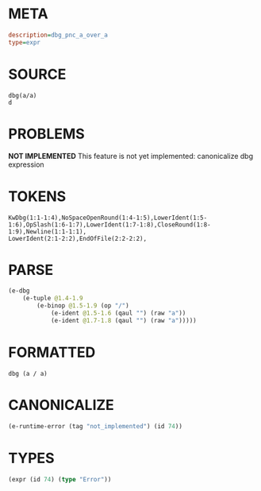 # META
~~~ini
description=dbg_pnc_a_over_a
type=expr
~~~
# SOURCE
~~~roc
dbg(a/a)
d
~~~
# PROBLEMS
**NOT IMPLEMENTED**
This feature is not yet implemented: canonicalize dbg expression

# TOKENS
~~~zig
KwDbg(1:1-1:4),NoSpaceOpenRound(1:4-1:5),LowerIdent(1:5-1:6),OpSlash(1:6-1:7),LowerIdent(1:7-1:8),CloseRound(1:8-1:9),Newline(1:1-1:1),
LowerIdent(2:1-2:2),EndOfFile(2:2-2:2),
~~~
# PARSE
~~~clojure
(e-dbg
	(e-tuple @1.4-1.9
		(e-binop @1.5-1.9 (op "/")
			(e-ident @1.5-1.6 (qaul "") (raw "a"))
			(e-ident @1.7-1.8 (qaul "") (raw "a")))))
~~~
# FORMATTED
~~~roc
dbg (a / a)
~~~
# CANONICALIZE
~~~clojure
(e-runtime-error (tag "not_implemented") (id 74))
~~~
# TYPES
~~~clojure
(expr (id 74) (type "Error"))
~~~
